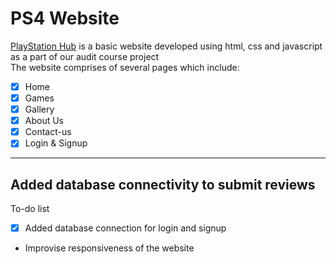 # PS4 Website
[PlayStation Hub](https://saurabhnandy.github.io) is a basic website developed using html, css and javascript as a part of our audit course project\
The website comprises of several pages which include:
  - [x] Home 
  - [x] Games
  - [x] Gallery
  - [x] About Us
  - [x] Contact-us
  - [x] Login & Signup
  ---
  Added database connectivity to submit reviews
  ---
  To-do list
  - [x] Added database connection for login and signup
  - Improvise responsiveness of the website
  
